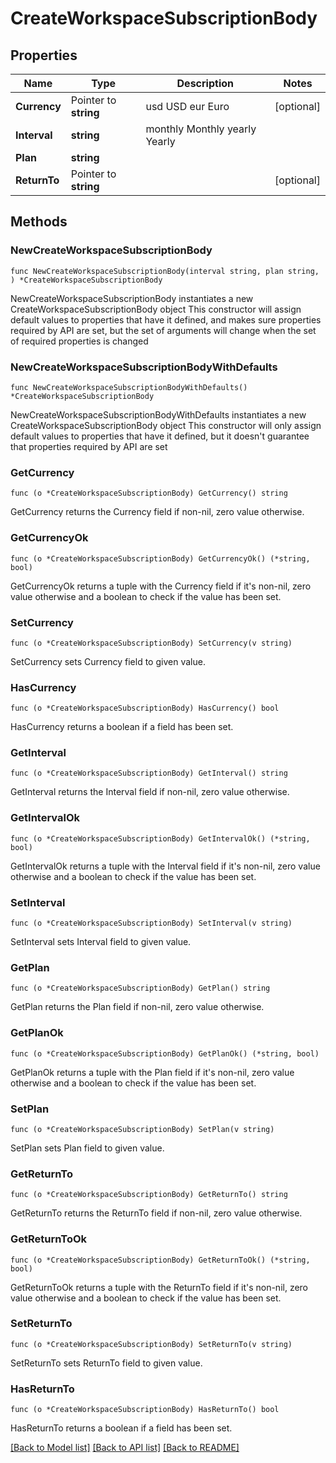 # CreateWorkspaceSubscriptionBody

## Properties

Name | Type | Description | Notes
------------ | ------------- | ------------- | -------------
**Currency** | Pointer to **string** |  usd USD eur Euro | [optional] 
**Interval** | **string** |  monthly Monthly yearly Yearly | 
**Plan** | **string** |  | 
**ReturnTo** | Pointer to **string** |  | [optional] 

## Methods

### NewCreateWorkspaceSubscriptionBody

`func NewCreateWorkspaceSubscriptionBody(interval string, plan string, ) *CreateWorkspaceSubscriptionBody`

NewCreateWorkspaceSubscriptionBody instantiates a new CreateWorkspaceSubscriptionBody object
This constructor will assign default values to properties that have it defined,
and makes sure properties required by API are set, but the set of arguments
will change when the set of required properties is changed

### NewCreateWorkspaceSubscriptionBodyWithDefaults

`func NewCreateWorkspaceSubscriptionBodyWithDefaults() *CreateWorkspaceSubscriptionBody`

NewCreateWorkspaceSubscriptionBodyWithDefaults instantiates a new CreateWorkspaceSubscriptionBody object
This constructor will only assign default values to properties that have it defined,
but it doesn't guarantee that properties required by API are set

### GetCurrency

`func (o *CreateWorkspaceSubscriptionBody) GetCurrency() string`

GetCurrency returns the Currency field if non-nil, zero value otherwise.

### GetCurrencyOk

`func (o *CreateWorkspaceSubscriptionBody) GetCurrencyOk() (*string, bool)`

GetCurrencyOk returns a tuple with the Currency field if it's non-nil, zero value otherwise
and a boolean to check if the value has been set.

### SetCurrency

`func (o *CreateWorkspaceSubscriptionBody) SetCurrency(v string)`

SetCurrency sets Currency field to given value.

### HasCurrency

`func (o *CreateWorkspaceSubscriptionBody) HasCurrency() bool`

HasCurrency returns a boolean if a field has been set.

### GetInterval

`func (o *CreateWorkspaceSubscriptionBody) GetInterval() string`

GetInterval returns the Interval field if non-nil, zero value otherwise.

### GetIntervalOk

`func (o *CreateWorkspaceSubscriptionBody) GetIntervalOk() (*string, bool)`

GetIntervalOk returns a tuple with the Interval field if it's non-nil, zero value otherwise
and a boolean to check if the value has been set.

### SetInterval

`func (o *CreateWorkspaceSubscriptionBody) SetInterval(v string)`

SetInterval sets Interval field to given value.


### GetPlan

`func (o *CreateWorkspaceSubscriptionBody) GetPlan() string`

GetPlan returns the Plan field if non-nil, zero value otherwise.

### GetPlanOk

`func (o *CreateWorkspaceSubscriptionBody) GetPlanOk() (*string, bool)`

GetPlanOk returns a tuple with the Plan field if it's non-nil, zero value otherwise
and a boolean to check if the value has been set.

### SetPlan

`func (o *CreateWorkspaceSubscriptionBody) SetPlan(v string)`

SetPlan sets Plan field to given value.


### GetReturnTo

`func (o *CreateWorkspaceSubscriptionBody) GetReturnTo() string`

GetReturnTo returns the ReturnTo field if non-nil, zero value otherwise.

### GetReturnToOk

`func (o *CreateWorkspaceSubscriptionBody) GetReturnToOk() (*string, bool)`

GetReturnToOk returns a tuple with the ReturnTo field if it's non-nil, zero value otherwise
and a boolean to check if the value has been set.

### SetReturnTo

`func (o *CreateWorkspaceSubscriptionBody) SetReturnTo(v string)`

SetReturnTo sets ReturnTo field to given value.

### HasReturnTo

`func (o *CreateWorkspaceSubscriptionBody) HasReturnTo() bool`

HasReturnTo returns a boolean if a field has been set.


[[Back to Model list]](../README.md#documentation-for-models) [[Back to API list]](../README.md#documentation-for-api-endpoints) [[Back to README]](../README.md)


